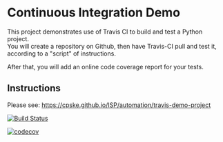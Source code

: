 Continuous Integration Demo
============================

This project demonstrates use of Travis CI to build and test a Python project.  
You will create a repository on Github, then have Travis-CI pull and test it,
according to a "script" of instructions.

After that, you will add an online code coverage report for your tests.

## Instructions

Please see: https://cpske.github.io/ISP/automation/travis-demo-project

[![Build Status](https://travis-ci.com/Noboomta/demo-pyci.svg?branch=master)](https://travis-ci.com/Noboomta/demo-pyci)

[![codecov](https://codecov.io/gh/Noboomta/demo-pyci/branch/master/graph/badge.svg?token=XUGA01YGE7)](undefined)